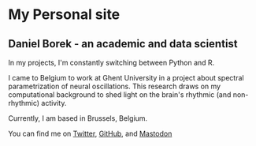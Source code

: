 # My Personal site
## Daniel Borek - an academic and data scientist

In my projects, I'm constantly switching between Python and R.

I came to Belgium to work at Ghent University in a project about spectral parametrization of neural oscillations. This research draws on my computational background to shed light on the brain's rhythmic (and non-rhythmic) activity.

Currently, I am based in Brussels, Belgium.

You can find me on [Twitter](https://twitter.com/danielborek), [GitHub](https://github.com/danieltomasz), and [Mastodon](https://scholar.social/@dborek)


